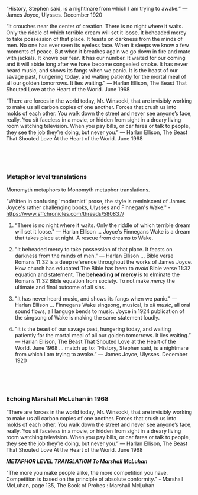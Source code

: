 “History, Stephen said, is a nightmare from which I am trying to awake.”
― James Joyce, Ulysses. December 1920

“It crouches near the center of creation. There is no night where it waits. Only the riddle of which terrible dream will set it loose. It beheaded mercy to take possession of that place. It feasts on darkness from the minds of men. No one has ever seen its eyeless face. When it sleeps we know a few moments of peace. But when it breathes again we go down in fire and mate with jackals. It knows our fear. It has our number. It waited for our coming and it will abide long after we have become congealed smoke. It has never heard music, and shows its fangs when we panic. It is the beast of our savage past, hungering today, and waiting patiently for the mortal meal of all our golden tomorrows. It lies waiting.”
― Harlan Ellison, The Beast That Shouted Love at the Heart of the World. June 1968

“There are forces in the world today, Mr. Winsocki, that are invisibly working to make us all carbon copies of one another. Forces that crush us into molds of each other. You walk down the street and never see anyone’s face, really. You sit faceless in a movie, or hidden from sight in a dreary living room watching television. When you pay bills, or car fares or talk to people, they see the job they’re doing, but never you.”
― Harlan Ellison, The Beast That Shouted Love At the Heart of the World. June 1968

&nbsp;

&nbsp;

### Metaphor level translations

Monomyth metaphors to Monomyth metaphor translations.

"Written in confusing 'modernist' prose, the style is reminiscent of James Joyce's rather challenging books, Ulysses and Finnegan's Wake." - https://www.sffchronicles.com/threads/580837/

1. “There is no night where it waits. Only the riddle of which terrible dream will set it loose." ― Harlan Ellison ... Joyce's Finnegans Wake is a dream that takes place at night. A rescue from dreams to Wake.

2. "It beheaded mercy to take possession of that place. It feasts on darkness from the minds of men." ― Harlan Ellison ... Bible verse Romans 11:32 is a deep reference throughout the works of James Joyce. How church has educated The Bible has been to *avoid* Bible verse 11:32 equation and statement. The **beheading of mercy** is to elminate the Romans 11:32 Bible equation from society. To not make *mercy* the ultimate and final outcome of all sins.

3. "It has never heard music, and shows its fangs when we panic." ― Harlan Ellison ... Finnegans Wake singsong, musical, is *all music*, all oral sound flows, all languge bends to music. Joyce in 1924 publication of the singsong of Wake is making the same statement loudly.

4. "It is the beast of our savage past, hungering today, and waiting patiently for the mortal meal of all our golden tomorrows. It lies waiting.” ― Harlan Ellison, The Beast That Shouted Love at the Heart of the World. June 1968 ... match up to: “History, Stephen said, is a nightmare from which I am trying to awake.”
― James Joyce, Ulysses. December 1920

&nbsp;

&nbsp;

### Echoing Marshall McLuhan in 1968

“There are forces in the world today, Mr. Winsocki, that are invisibly working to make us all carbon copies of one another. Forces that crush us into molds of each other. You walk down the street and never see anyone’s face, really. You sit faceless in a movie, or hidden from sight in a dreary living room watching television. When you pay bills, or car fares or talk to people, they see the job they’re doing, but never you.”
― Harlan Ellison, The Beast That Shouted Love At the Heart of the World. June 1968

***METAPHOR LEVEL TRANSLATION To Marshall McLuhan***

"The more you make people alike, the more competition you have. Competition is based on the principle of absolute conformity." - Marshall McLuhan, page 135, The Book of Probes : Marshall McLuhan


